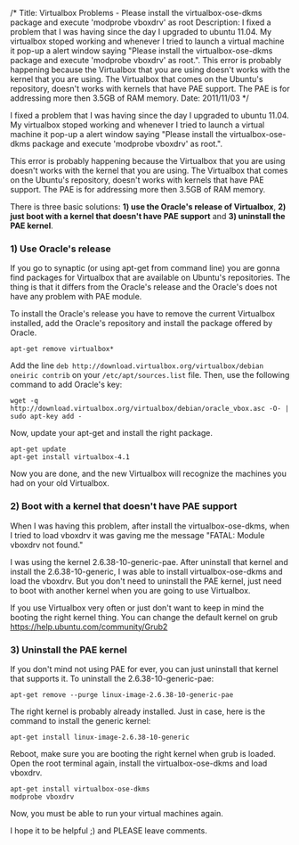 /*
Title: Virtualbox Problems - Please install the virtualbox-ose-dkms package and execute 'modprobe vboxdrv' as root
Description: I fixed a problem that I was having since the day I upgraded to ubuntu 11.04. My virtualbox stoped working and whenever I tried to launch a virtual machine it pop-up a alert window saying "Please install the virtualbox-ose-dkms package and execute 'modprobe vboxdrv' as root.". This error is probably happening because the Virtualbox that you are using doesn't works with the kernel that you are using. The Virtualbox that comes on the Ubuntu's repository, doesn't works with kernels that have PAE support. The PAE is for addressing more then 3.5GB of RAM memory.
Date: 2011/11/03
*/

I fixed a problem that I was having since the day I upgraded to ubuntu 11.04. My virtualbox stoped working and whenever I tried to launch a virtual machine it pop-up a alert window saying "Please install the virtualbox-ose-dkms package and execute 'modprobe vboxdrv' as root.".

This error is probably happening because the Virtualbox that you are using doesn't works with the kernel that you are using. The Virtualbox that comes on the Ubuntu's repository, doesn't works with kernels that have PAE support. The PAE is for addressing more then 3.5GB of RAM memory.

There is three basic solutions: **1) use the Oracle's release of Virtualbox**, **2) just boot with a kernel that doesn't have PAE support** and **3) uninstall the PAE kernel**.



### 1) Use Oracle's release

If you go to synaptic (or using apt-get from command line) you are gonna find packages for Virtualbox that are available on Ubuntu's repositories. The thing is that it differs from the Oracle's release and the Oracle's does not have any problem with PAE module.

To install the Oracle's release you have to remove the current Virtualbox installed, add the Oracle's repository and install the package offered by Oracle.

    apt-get remove virtualbox*

Add the line `deb http://download.virtualbox.org/virtualbox/debian oneiric contrib` on your `/etc/apt/sources.list` file. Then, use the following command to add Oracle's key:

    wget -q http://download.virtualbox.org/virtualbox/debian/oracle_vbox.asc -O- | sudo apt-key add -

Now, update your apt-get and install the right package.

    apt-get update
    apt-get install virtualbox-4.1

Now you are done, and the new Virtualbox will recognize the machines you had on your old Virtualbox.



### 2) Boot with a kernel that doesn't have PAE support

When I was having this problem, after install the virtualbox-ose-dkms, when I tried to load vboxdrv it was gaving me the message "FATAL: Module vboxdrv not found."

I was using the kernel 2.6.38-10-generic-pae. After uninstall that kernel and install the 2.6.38-10-generic, I was able to install virtualbox-ose-dkms and load the vboxdrv. But you don't need to uninstall the PAE kernel, just need to boot with another kernel when you are going to use Virtualbox.

If you use Virtualbox very often or just don't want to keep in mind the booting the right kernel thing. You can change the default kernel on grub https://help.ubuntu.com/community/Grub2

### 3) Uninstall the PAE kernel

If you don't mind not using PAE for ever, you can just uninstall that kernel that supports it. To uninstall the 2.6.38-10-generic-pae:

    apt-get remove --purge linux-image-2.6.38-10-generic-pae

The right kernel is probably already installed. Just in case, here is the command to install the generic kernel:

    apt-get install linux-image-2.6.38-10-generic

Reboot, make sure you are booting the right kernel when grub is loaded. Open the root terminal again, install the virtualbox-ose-dkms and load vboxdrv.

    apt-get install virtualbox-ose-dkms
    modprobe vboxdrv

Now, you must be able to run your virtual machines again.

I hope it to be helpful ;) and PLEASE leave comments.
